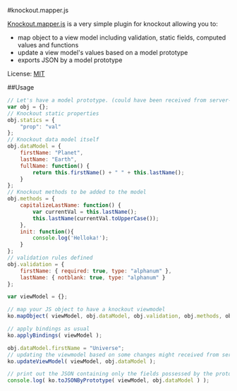 #knockout.mapper.js

[Knockout.mapper.js](https://github.com/imrefazekas/knockout.mapper.js) is a very simple plugin for knockout allowing you to:
- map object to a view model including validation, static fields, computed values and functions
- update a view model's values based on a model prototype
- exports JSON by a model prototype

License: [MIT](http://www.opensource.org/licenses/mit-license.php)

##Usage
```javascript
// Let's have a model prototype. (could have been received from server-side or define any way you want to...)
var obj = {};
// Knockout static properties 
obj.statics = {
	"prop": "val"
};
// Knockout data model itself
obj.dataModel = {
	firstName: "Planet",
	lastName: "Earth",
	fullName: function() {
		return this.firstName() + " " + this.lastName();
	}
};
// Knockout methods to be added to the model
obj.methods = {
	capitalizeLastName: function() {
		var currentVal = this.lastName();
		this.lastName(currentVal.toUpperCase());
	},
	init: function(){
		console.log('Helloka!');
	}
};
// validation rules defined 
obj.validation = {
	firstName: { required: true, type: "alphanum" },
	lastName: { notblank: true, type: "alphanum" }
};

var viewModel = {};

// map your JS object to have a knockout viewmodel
ko.mapObject( viewModel, obj.dataModel, obj.validation, obj.methods, obj.statics );

// apply bindings as usual
ko.applyBindings( viewModel );

obj.dataModel.firstName = "Universe";
// updating the viewmodel based on some changes might received from server-side
ko.updateViewModel( viewModel, obj.dataModel );

// print out the JSON containing only the fields possessed by the prototype passed by. Much faster, than the toJSON of knockout and can be targeted only content you are really interested in
console.log( ko.toJSONByPrototype( viewModel, obj.dataModel ) );
```
